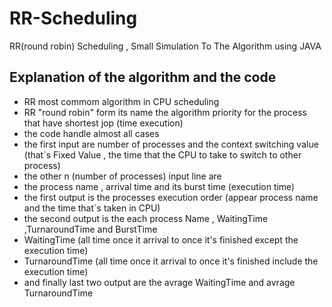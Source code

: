 # RR-Scheduling
RR(round robin) Scheduling , Small Simulation To The Algorithm using JAVA
## Explanation of the algorithm and the code
- RR most commom algorithm in CPU scheduling 
- RR "round robin" form its name the algorithm priority for the process that have shortest jop (time execution)
- the code handle almost all cases 
- the first input are number of processes and the context switching value (that`s Fixed Value , the time that the CPU to take to switch to other process)
- the other n (number of processes) input line are
- the process name , arrival time and its burst time (execution time)
- the first output is the processes execution order (appear process name and the time that`s taken in CPU)
- the second output is the each process Name , WaitingTime ,TurnaroundTime and BurstTime
- WaitingTime (all time once it arrival to once it's finished except the execution time)
- TurnaroundTime (all time once it arrival to once it's finished include the execution time)
- and finally last two output are the avrage WaitingTime and avrage TurnaroundTime
